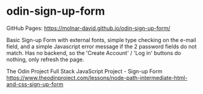 # odin-sign-up-form
GitHub Pages: https://molnar-david.github.io/odin-sign-up-form/

Basic Sign-up Form with external fonts, simple type checking on the e-mail field, and a simple Javascript error message if the 2 password fields do not match. Has no backend, so the 'Create Account' / 'Log in' buttons do nothing, only refresh the page.

The Odin Project Full Stack JavaScript Project - Sign-up Form\
https://www.theodinproject.com/lessons/node-path-intermediate-html-and-css-sign-up-form
